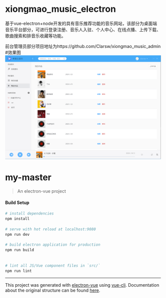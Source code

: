 # xiongmao_music_electron


基于vue-electron+node开发的具有音乐推荐功能的音乐网站，该部分为桌面端音乐平台部分，可进行登录注册、音乐人入驻、个人中心、在线点播、上传下载、歌曲搜索和排音乐收藏等功能。

前台管理员部分项目地址为https://github.com/Clarsw/xiongmao_music_admin
#效果图
![sss](https://github.com/Clarsw/xiongmao_music_electron/blob/master/static/1.png)
# my-master

> An electron-vue project

#### Build Setup

``` bash
# install dependencies
npm install

# serve with hot reload at localhost:9080
npm run dev

# build electron application for production
npm run build


# lint all JS/Vue component files in `src/`
npm run lint

```

---

This project was generated with [electron-vue](https://github.com/SimulatedGREG/electron-vue) using [vue-cli](https://github.com/vuejs/vue-cli). Documentation about the original structure can be found [here](https://simulatedgreg.gitbooks.io/electron-vue/content/index.html).
